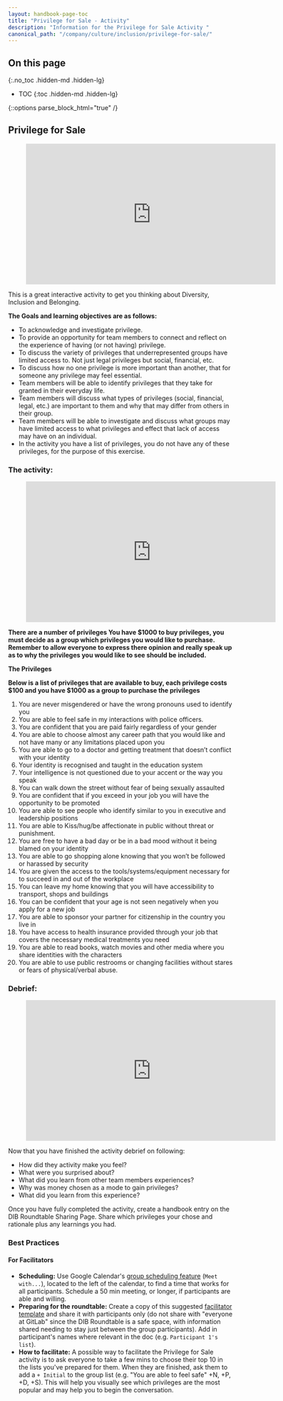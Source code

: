 ```yaml
---
layout: handbook-page-toc
title: "Privilege for Sale - Activity"
description: "Information for the Privilege for Sale Activity "
canonical_path: "/company/culture/inclusion/privilege-for-sale/"
---
```


<link rel="stylesheet" type="text/css" href="/stylesheets/biztech.css" />

## On this page
{:.no_toc .hidden-md .hidden-lg}

- TOC
{:toc .hidden-md .hidden-lg}

{::options parse_block_html="true" /}


## Privilege for Sale 

<figure class="video_container">
  <iframe width="560" height="315" src="https://www.youtube.com/embed/RDHpmvN3Ivs" title="YouTube video player" frameborder="0" allow="accelerometer; autoplay; clipboard-write; encrypted-media; gyroscope; picture-in-picture" allowfullscreen></iframe>
</figure>

This is a great interactive activity to get you thinking about Diversity, Inclusion and Belonging. 

**The Goals and learning objectives are as follows:**

- To acknowledge and investigate privilege.  
- To provide an opportunity for team members to connect and reflect on the experience of having (or not having) privilege.
- To discuss the variety of privileges that underrepresented groups have limited access to. Not just legal privileges but social, financial, etc.
- To discuss how no one privilege is more important than another, that for someone any privilege may feel essential.
- Team members will be able to identify privileges that they take for granted in their everyday life.
- Team members will discuss what types of privileges (social, financial, legal, etc.) are important to them and why that may differ from others in their group.
- Team members will be able to investigate and discuss what groups may have limited access to what privileges and effect that lack of access may have on an individual.
- In the activity you have a list of privileges, you do not have any of these privileges, for the purpose of this exercise. 

### The activity: 

<figure class="video_container">
  <iframe width="560" height="315" src="https://www.youtube.com/embed/RgkSafpHrr8" title="YouTube video player" frameborder="0" allow="accelerometer; autoplay; clipboard-write; encrypted-media; gyroscope; picture-in-picture" allowfullscreen></iframe>
</figure>

**There are a number of privileges 
You have $1000 to buy privileges, you must decide as a group which privileges you would like to purchase. 
Remember to allow everyone to express there opinion and really speak up as to why the privileges you would like to see should be included.**

**The Privileges** 

**Below is a list of privileges that are available to buy, each privilege costs $100 and you have $1000 as a group to purchase the privileges**

1. You are never misgendered or have the wrong pronouns used to identify you
1. You are able to feel safe in my interactions with police officers.
1. You are confident that you are paid fairly regardless of your gender 
1. You are able to choose almost any career path that you would like and not have many or any limitations placed upon you 
1. You are able to go to a doctor and getting treatment that doesn’t conflict with your identity 
1. Your identity is recognised and taught in the education system 
1. Your intelligence is not questioned due to your accent or the way you speak
1. You can walk down the street without fear of being sexually assaulted 
1. You are confident that if you exceed in your job you will have the opportunity to be promoted 
1. You are able to see people who identify similar to you in executive and leadership positions
1. You are able to Kiss/hug/be affectionate in public without threat or punishment.
1. You are free to have a bad day or be in a bad mood without it being blamed on your identity 
1. You are able to go shopping alone knowing that you won’t be followed or harassed by security 
1. You are given the access to the tools/systems/equipment necessary for to succeed in and out of the workplace 
1. You can leave my home knowing that you will have accessibility to transport, shops and buildings 
1. You can be confident that your age is not seen negatively when you apply for a new job 
1. You are able to sponsor your partner for citizenship in the country you live in 
1. You have access to health insurance provided through your job that covers the necessary medical treatments you need
1. You are able to read books, watch movies and other media where you share identities with the characters 
1. You are able to use public restrooms or changing facilities without stares or fears of physical/verbal abuse. 


### Debrief:

<figure class="video_container">
  <iframe width="560" height="315" src="https://www.youtube.com/embed/4ZBvgOGI7Bc" title="YouTube video player" frameborder="0" allow="accelerometer; autoplay; clipboard-write; encrypted-media; gyroscope; picture-in-picture" allowfullscreen></iframe>
</figure>

Now that you have finished the activity debrief on following:

- How did they activity make you feel? 
- What were you surprised about?
- What did you learn from other team members experiences? 
- Why was money chosen as a mode to gain privileges?
- What did you learn from this experience?

Once you have fully completed the activity, create a handbook entry on the DIB Roundtable Sharing Page. Share which privileges your chose and rationale plus any learnings you had. 

### Best Practices

#### For Facilitators
 * **Scheduling:** Use Google Calendar's [group scheduling feature](https://drive.google.com/file/d/1fKQSeuNQc08ZRZf68IioKEhH7E07pec-/view?usp=sharing) (`Meet with...`), located to the left of the calendar, to find a time that works for all participants. Schedule a 50 min meeting, or longer, if participants are able and willing. 
 * **Preparing for the roundtable:** Create a copy of this suggested [facilitator template](https://docs.google.com/document/d/1BlIYfqtMWIkJUulqZYsgNq5_3bKihdyb5fGOeOpZVxI/edit#) and share it with participants only (do not share with "everyone at GitLab" since the DIB Roundtable is a safe space, with information shared needing to stay just between the group participants). Add in participant's names where relevant in the doc (e.g. `Participant 1's list`). 
 * **How to facilitate:** A possible way to facilitate the Privilege for Sale activity is to ask everyone to take a few mins to choose their top 10 in the lists you've prepared for them. When they are finished, ask them to add a `+ Initial` to the group list (e.g. "You are able to feel safe" +N, +P, +D, +S). This will help you visually see which privileges are the most popular and may help you to begin the conversation. 

